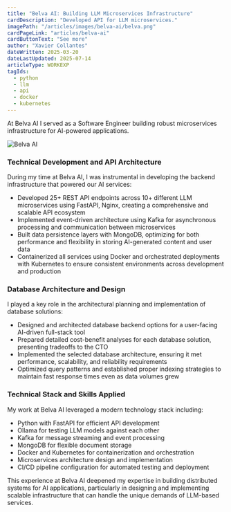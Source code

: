 ```yaml
---
title: "Belva AI: Building LLM Microservices Infrastructure"
cardDescription: "Developed API for LLM microservices."
imagePath: "/articles/images/belva-ai/belva.png"
cardPageLink: "articles/belva-ai"
cardButtonText: "See more"
author: "Xavier Collantes"
dateWritten: 2025-03-20
dateLastUpdated: 2025-07-14
articleType: WORKEXP
tagIds:
  - python
  - llm
  - api
  - docker
  - kubernetes
---
```


At Belva AI I served as a Software Engineer building robust
microservices infrastructure for AI-powered applications.

![Belva AI](/articles/images/belva-ai/belva.png)

### Technical Development and API Architecture

During my time at Belva AI, I was instrumental in developing the backend
infrastructure that powered our AI services:

- Developed 25+ REST API endpoints across 10+ different LLM microservices using
  FastAPI, Nginx, creating a comprehensive and scalable API ecosystem
- Implemented event-driven architecture using Kafka for asynchronous processing
  and communication between microservices
- Built data persistence layers with MongoDB, optimizing for both performance
  and flexibility in storing AI-generated content and user data
- Containerized all services using Docker and orchestrated deployments with
  Kubernetes to ensure consistent environments across development and production

### Database Architecture and Design

I played a key role in the architectural planning and implementation of database
solutions:

- Designed and architected database backend options for a
  user-facing AI-driven full-stack tool
- Prepared detailed cost-benefit analyses for each database solution, presenting
  tradeoffs to the CTO
- Implemented the selected database architecture, ensuring it met performance,
  scalability, and reliability requirements
- Optimized query patterns and established proper indexing strategies to
  maintain fast response times even as data volumes grew

### Technical Stack and Skills Applied

My work at Belva AI leveraged a modern technology stack including:

- Python with FastAPI for efficient API development
- Ollama for testing LLM models against each other
- Kafka for message streaming and event processing
- MongoDB for flexible document storage
- Docker and Kubernetes for containerization and orchestration
- Microservices architecture design and implementation
- CI/CD pipeline configuration for automated testing and deployment

This experience at Belva AI deepened my expertise in building distributed
systems for AI applications, particularly in designing and implementing scalable
infrastructure that can handle the unique demands of LLM-based services.
